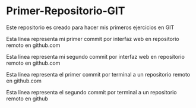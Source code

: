 # Primer-Repositorio-GIT
Este repositorio es creado para hacer mis primeros ejercicios en GIT

Esta linea representa mi primer commit por interfaz web en repositorio remoto en github.com


Esta linea representa mi segundo commit por interfaz web en repositorio remoto en github.com


Esta linea representa el primer commit por terminal a un repositorio remoto en github.com

Esta linea representa el segundo commit por terminal a un repositorio remoto en github


